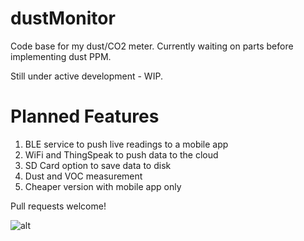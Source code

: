 # dustMonitor
Code base for my dust/CO2 meter. Currently waiting on parts before implementing dust PPM.

Still under active development - WIP.

# Planned Features

1. BLE service to push live readings to a mobile app
2. WiFi and ThingSpeak to push data to the cloud
3. SD Card option to save data to disk
4. Dust and VOC measurement
5. Cheaper version with mobile app only

Pull requests welcome!

![alt](https://wilyarti-howard.net/wp-content/uploads/2019/12/IMG_20191212_113343__01-scaled.jpg)
